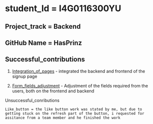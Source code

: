 # student_Id = I4G0116300YU
## Project_track = Backend
## GitHub Name = HasPrinz

## Successful_contributions 

1. [Integration_of_pages](https://github.com/zuri-training/auth-wiki-team7/commit/d87893059186ab0363f4695fbc0d904db90df824)  - integrated the backend and frontend of the
    signup page

2. [Form_fields_adjustment](https://github.com/zuri-training/auth-wiki-team7/commit/fc16176ca22cce1318fae4cf59b31f94a20fae4d) - Adjustment of the fields required from the
    users, both on the frontend and backend

    

Unsuccessful_conributions
        
    Like_button = the like button work was stated by me, but due to
    getting stuck on the refresh part of the button, i requested for 
    assitance from a team member and he finished the work